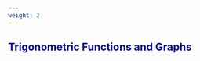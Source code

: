 ```yaml
---
weight: 2
---
```


## <span style="color:RGB(0,0,150"> Trigonometric Functions and Graphs </span> 
<br>